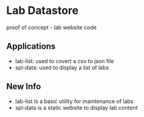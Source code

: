 # Lab Datastore
proof of concept - lab website code

## Applications

* lab-list: used to covert a csv to json file 
* spl-data: used to display a list of labs

## New Info

* lab-list is a basic utility for maintenance of labs
* spl-data is a static website to display lab content
